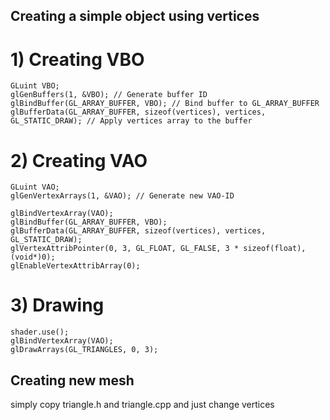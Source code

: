 ## Creating a simple object using vertices

# 1) Creating VBO

```
GLuint VBO;
glGenBuffers(1, &VBO); // Generate buffer ID
glBindBuffer(GL_ARRAY_BUFFER, VBO); // Bind buffer to GL_ARRAY_BUFFER
glBufferData(GL_ARRAY_BUFFER, sizeof(vertices), vertices, GL_STATIC_DRAW); // Apply vertices array to the buffer

```

# 2) Creating VAO
```
GLuint VAO;
glGenVertexArrays(1, &VAO); // Generate new VAO-ID

glBindVertexArray(VAO);
glBindBuffer(GL_ARRAY_BUFFER, VBO);
glBufferData(GL_ARRAY_BUFFER, sizeof(vertices), vertices, GL_STATIC_DRAW);
glVertexAttribPointer(0, 3, GL_FLOAT, GL_FALSE, 3 * sizeof(float), (void*)0);
glEnableVertexAttribArray(0);
```

# 3) Drawing
```
shader.use();
glBindVertexArray(VAO);
glDrawArrays(GL_TRIANGLES, 0, 3);
```

## Creating new mesh

simply copy triangle.h and triangle.cpp and just change vertices
